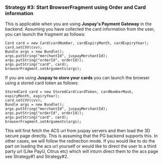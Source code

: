 ### Strategy #3: Start BrowserFragment using Order and Card information

This is applicable when you are using **Juspay's Payment Gateway** in the backend. Assuming you have collected the card information from the user, you can launch the fragment as follows:

```
Card card = new Card(cardNumber, cardExpiryMonth, cardExpiryYear);
card.setCVV(cvv);
Bundle args = new Bundle();
args.putString("merchantId", juspayMerchantId);
args.putString("orderId", orderId));
args.putString("card", card);
browserFragment.setArguments(args);
```

If you are using **Juspay to store your cards** you can launch the browser using a stored card token as follows:

```
StoredCard card = new StoredCard(cardToken, cardNumberMask, expiryMonth, expiryYear);
card.setCVV(cvv);
Bundle args = new Bundle();
args.putString("merchantId", juspayMerchantId);
args.putString("orderId", orderId));
args.putString("card", card);
browserFragment.setArguments(args);
```

This will first fetch the ACS url from juspay servers and then load the 3D secure page directly. This is assuming that the PG backend supports this. In other cases, we will follow the redirection mode.  If you would like to do the part on loading the acs url yourself or would like to direct the user to a third party url (Like PayU, Citrus etc) which will inturn direct them to the acs page see Strategy#1 and Strategy#2.
